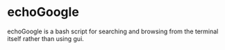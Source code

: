 # echoGoogle
echoGoogle is a bash script for searching and browsing from the terminal itself rather than using gui.
